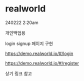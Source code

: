 # realworld

240222 2:20am

개인백업용

login signup 페이지 구현

https://demo.realworld.io/#/login

https://demo.realworld.io/#/register

상기 링크 참고
